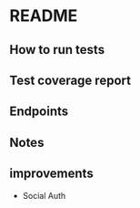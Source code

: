 # README

## How to run tests

## Test coverage report

## Endpoints

## Notes

## improvements

- Social Auth
